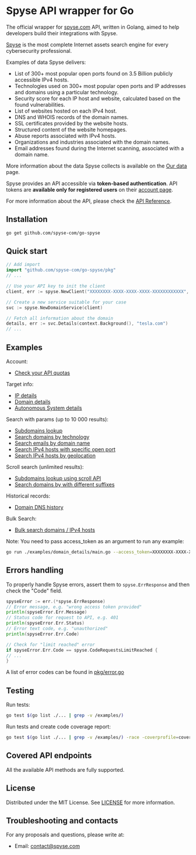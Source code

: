 # Spyse API wrapper for Go

The official wrapper for [spyse.com](https://spyse.com/) API, written in Golang, aimed to help developers build their
integrations with Spyse.

[Spyse](https://spyse.com/) is the most complete Internet assets search engine for every cybersecurity
professional.

Examples of data Spyse delivers:

* List of 300+ most popular open ports found on 3.5 Billion publicly accessible IPv4 hosts.
* Technologies used on 300+ most popular open ports and IP addresses and domains using a particular technology.
* Security score for each IP host and website, calculated based on the found vulnerabilities.
* List of websites hosted on each IPv4 host.
* DNS and WHOIS records of the domain names.
* SSL certificates provided by the website hosts.
* Structured content of the website homepages.
* Abuse reports associated with IPv4 hosts.
* Organizations and industries associated with the domain names.
* Email addresses found during the Internet scanning, associated with a domain name.

More information about the data Spyse collects is available on the [Our data](https://spyse.com/our-data) page.

Spyse provides an API accessible via **token-based authentication**.
API tokens are **available only for registered users** on their [account page](https://spyse.com/user).

For more information about the API, please check the [API Reference](https://spyse-dev.readme.io/reference/quick-start).

## Installation

```bash
go get github.com/spyse-com/go-spyse
```

## Quick start
```go
// Add import
import "github.com/spyse-com/go-spyse/pkg"
// ...

// Use your API key to init the client
client, err := spyse.NewClient("XXXXXXXX-XXXX-XXXX-XXXX-XXXXXXXXXXXX", nil)

// Create a new service suitable for your case
svc := spyse.NewDomainService(client)

// Fetch all information about the domain
details, err := svc.Details(context.Background(), "tesla.com")
// ...
```

## Examples

Account:
- [Check your API quotas](./examples/account/main.go)

Target info:
- [IP details](./examples/ip_details/main.go)
- [Domain details](./examples/domain_details/main.go)
- [Autonomous System details](./examples/as_details/main.go)

Search with params (up to 10 000 results):
- [Subdomains lookup](./examples/domain_subdomains/main.go)
- [Search domains by technology](./examples/domains_with_technology/main.go)
- [Search emails by domain name](./examples/emails_search/main.go)
- [Search IPv4 hosts with specific open port](./examples/ips_with_open_port/main.go)
- [Search IPv4 hosts by geolocation](./examples/ips_by_country/main.go)

Scroll search (unlimited results):
- [Subdomains lookup using scroll API](./examples/domain_subdomains_via_scroll/main.go)
- [Search domains by with different suffixes](examples/domains_with_different_suffix_via_scroll/main.go)


Historical records:
- [Domain DNS history](./examples/domain_history_dns/main.go)

Bulk Search:
- [Bulk search domains / IPv4 hosts](./examples/bulk_search/main.go)

Note: You need to pass access_token as an argument to run any example:
```bash
go run ./examples/domain_details/main.go --access_token=XXXXXXXX-XXXX-XXXX-XXXX-XXXXXXXXXXXX
```


## Errors handling
To properly handle Spyse errors, assert them to `spyse.ErrResponse` and then check the "Code" field.
```go
spyseError := err.(*spyse.ErrResponse)
// Error message, e.g. "wrong access token provided"
println(spyseError.Err.Message)
// Status code for request to API, e.g. 401
println(spyseError.Err.Status)
// Error text code, e.g. "unauthorized"
println(spyseError.Err.Code)

// Check for "limit reached" error
if spyseError.Err.Code == spyse.CodeRequestsLimitReached {
// ...
}
```

A list of error codes can be found in [pkg/error.go](pkg/error.go)

## Testing

Run tests:
```bash
go test $(go list ./... | grep -v /examples/)
```

Run tests and create code coverage report:
```bash
go test $(go list ./... | grep -v /examples/) -race -coverprofile=coverage.txt -covermode=atomic
```

## Covered API endpoints

All the available API methods are fully supported.


## License

Distributed under the MIT License. See [LICENSE](./LICENSE.md) for more information.

## Troubleshooting and contacts

For any proposals and questions, please write at:

- Email: [contact@spyse.com](contact@spyse.com)
